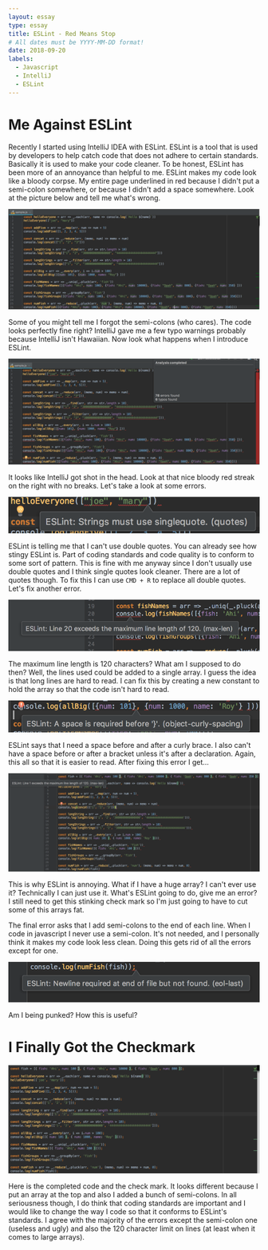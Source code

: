 ```yaml
---
layout: essay
type: essay
title: ESLint - Red Means Stop
# All dates must be YYYY-MM-DD format!
date: 2018-09-20
labels:
  - Javascript
  - IntelliJ
  - ESLint
---
```

# Me Against ESLint

Recently I started using IntelliJ IDEA with ESLint.  ESLint is a tool that is used by developers to help catch code that does not adhere to certain standards.  Basically it is used to make your code cleaner.  To be honest, ESLint has been more of an annoyance than helpful to me.  ESLint makes my code look like a bloody corpse.  My entire page underlined in red because I didn't put a semi-colon somewhere, or because I didn't add a space somewhere.  Look at the picture below and tell me what's wrong.

<div class="ui image">
  <img class="ui image" src="../images/eslint0.png">
</div>

Some of you might tell me I forgot the semi-colons (who cares).  The code looks perfectly fine right?  IntelliJ gave me a few typo warnings probably because IntelliJ isn't Hawaiian.  Now look what happens when I introduce ESLint.

<div class="ui image">
  <img class="ui image" src="../images/eslint1.png">
</div>

It looks like IntelliJ got shot in the head.  Look at that nice bloody red streak on the right with no breaks.  Let's take a look at some errors.

<div class="ui image">
  <img class="ui image" src="../images/eslint2.png">
</div>

ESLint is telling me that I can't use double quotes.  You can already see how stingy ESLint is.  Part of coding standards and code quality is to conform to some sort of pattern.  This is fine with me anyway since I don't usually use double quotes and I think single quotes look cleaner.  There are a lot of quotes though.  To fix this I can use `CMD + R` to replace all double quotes.  Let's fix another error.

<div class="ui image">
  <img class="ui image" src="../images/eslint3.png">
</div>

The maximum line length is 120 characters?  What am I supposed to do then?  Well, the lines used could be added to a single array.  I guess the idea is that long lines are hard to read.  I can fix this by creating a new constant to hold the array so that the code isn't hard to read.

<div class="ui image">
  <img class="ui image" src="../images/eslint4.png">
</div>

ESLint says that I need a space before and after a curly brace.  I also can't have a space before or after a bracket unless it's after a declaration.  Again, this all so that it is easier to read.  After fixing this error I get...

<div class="ui image">
  <img class="ui image" src="../images/eslint5.png">
</div>

This is why ESLint is annoying.  What if I have a huge array?  I can't ever use it?  Technically I can just use it.  What's ESLint going to do, give me an error?  I still need to get this stinking check mark so I'm just going to have to cut some of this arrays fat.

The final error asks that I add semi-colons to the end of each line.  When I code in javascript I never use a semi-colon.  It's not needed, and I personally think it makes my code look less clean.  Doing this gets rid of all the errors except for one.

<div class="ui image">
  <img class="ui image" src="../images/eslint6.png">
</div>

Am I being punked?  How this is useful?


# I Finally Got the Checkmark

<div class="ui image">
  <img class="ui image" src="../images/eslint7.png">
</div>

Here is the completed code and the check mark.  It looks different because I put an array at the top and also I added a bunch of semi-colons.  In all seriousness though, I do think that coding standards are important and I would like to change the way I code so that it conforms to ESLint's standards.  I agree with the majority of the errors except the semi-colon one (useless and ugly) and also the 120 character limit on lines (at least when it comes to large arrays).

